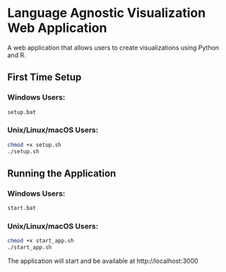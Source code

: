 # Language Agnostic Visualization Web Application

A web application that allows users to create visualizations using Python and R.

## First Time Setup

### Windows Users:
```bash
setup.bat
```

### Unix/Linux/macOS Users:
```bash
chmod +x setup.sh
./setup.sh
```

## Running the Application

### Windows Users:
```bash
start.bat
```

### Unix/Linux/macOS Users:
```bash
chmod +x start_app.sh
./start_app.sh
```

The application will start and be available at http://localhost:3000